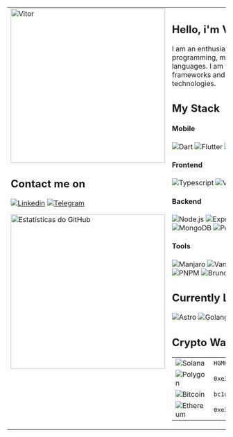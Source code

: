 <table >
  <tr  valign="top">

  <td width="356">
    <a href="https://app.daily.dev/pliavi">
      <img src="https://api.daily.dev/devcards/v2/D6qcUwvNW.png?type=default&r=aeq" width="356" alt="Vitor "Pliavi" Silvério's Dev Card"/>
    </a>
    
  
## Contact me on

[![Linkedin](https://img.shields.io/badge/LinkedIn-0A66C2?&style=for-the-badge&logo=linkedin&logoColor=white)](https://www.linkedin.com/in/pliavi)
[![Telegram](https://img.shields.io/badge/Telegram-26A5E4?&style=for-the-badge&logo=telegram&logoColor=white)](https://t.me/Pliavi)

<img width="356" src="https://github-readme-stats.vercel.app/api/top-langs/?username=Pliavi&layout=compact&theme=light" alt="Estatísticas do GitHub">

  </td>

  <td >

## Hello, i'm Vitor "Pliavi" Silvério! 👋

I am an enthusiast of technology passionate about programming, music, and exploration of programming languages. I am versatile in various languages and frameworks and always open to new experiences with new technologies.

## My Stack

#### Mobile

![Dart](https://img.shields.io/badge/Dart-0D6292?&style=for-the-badge&logo=Dart&logoColor=white)
![Flutter](https://img.shields.io/badge/Flutter-0468D7?&style=for-the-badge&logo=flutter&logoColor=white)
![Capacitor](https://img.shields.io/badge/Capacitor-119EFF?&style=for-the-badge&logo=Capacitor&logoColor=white)

#### Frontend

![Typescript](https://img.shields.io/badge/Typescript-3178C6?&style=for-the-badge&logo=Typescript&logoColor=white)
![Vite](https://img.shields.io/badge/Vite-646CFF?&style=for-the-badge&logo=vite&logoColor=white)
![Vue](https://img.shields.io/badge/Vue-3FB27F?&style=for-the-badge&logo=vue.js&logoColor=white)
![Nuxt](https://img.shields.io/badge/Nuxt-00DC82?&style=for-the-badge&logo=nuxt.js&logoColor=white)
![React](https://img.shields.io/badge/React-087EA4?&style=for-the-badge&logo=react&logoColor=white)
![Next](https://img.shields.io/badge/Next-000000?&style=for-the-badge&logo=next.js&logoColor=white)
![Tailwind](https://img.shields.io/badge/Tailwind-38B2AC?&style=for-the-badge&logo=Tailwind%20CSS&logoColor=white)

#### Backend

![Node.js](https://img.shields.io/badge/Node.js-339933?&style=for-the-badge&logo=node.js&logoColor=white)
![Express](https://img.shields.io/badge/Express-000000?&style=for-the-badge&logo=express&logoColor=white)
![PHP](https://img.shields.io/badge/PHP-777BB4?&style=for-the-badge&logo=php&logoColor=white)
![Laravel](https://img.shields.io/badge/Laravel-FF2D20?&style=for-the-badge&logo=Laravel&logoColor=white)
![Firebase](https://img.shields.io/badge/Firebase-DD2C00?&style=for-the-badge&logo=firebase&logoColor=white)
![Supabase](https://img.shields.io/badge/Supabase-3FCF8E?&style=for-the-badge&logo=supabase&logoColor=white)
![MongoDB](https://img.shields.io/badge/MongoDB-47A248?&style=for-the-badge&logo=MongoDB&logoColor=white)
![PostgreSQL](https://img.shields.io/badge/PostgreSQL-4169E1?&style=for-the-badge&logo=postgresql&logoColor=white)

#### Tools

![Manjaro](https://img.shields.io/badge/Manjaro-35BF5C?&style=for-the-badge&logo=manjaro&logoColor=white)
![Vanilla](https://img.shields.io/badge/Vanilla-FFBF48?&style=for-the-badge&logo=linux&logoColor=2c2c2c)
![Gnome](https://img.shields.io/badge/Gnome-4A86CF?&style=for-the-badge&logo=Gnome&logoColor=white)
![Nushell](https://img.shields.io/badge/Nushell-4E9A06?&style=for-the-badge&logo=Nushell&logoColor=white)
![Starship](https://img.shields.io/badge/Starship-DD0B78?&style=for-the-badge&logo=starship&logoColor=white)
![Ni](https://img.shields.io/badge/Ni-EAEAF0?&style=for-the-badge&logoColor=gray)
![PNPM](https://img.shields.io/badge/PNPM-F69220?&style=for-the-badge&logo=pnpm&logoColor=white)
![Bruno](https://img.shields.io/badge/Bruno-CA8A04?&style=for-the-badge&logo=bruno&logoColor=white)
![Godot](https://img.shields.io/badge/Godot-478CBF?&style=for-the-badge&logo=Godot%20Engine&logoColor=white)

## Currently Learning

![Astro](https://img.shields.io/badge/Astro-FF5D00?&style=for-the-badge&logo=astro&logoColor=white)
![Golang](https://img.shields.io/badge/Go-00ADD8?&style=for-the-badge&logo=Go&logoColor=white)
![Kotlin](https://img.shields.io/badge/Kotlin-7F52FF?&style=for-the-badge&logo=kotlin&logoColor=white)

## Crypto Wallets

<table style="width: 100%; ">
  <tr>
    <td >
      <img src="https://img.shields.io/badge/Sol:-9945FF?&style=for-the-badge&logo=solana&logoColor=white" alt="Solana" />
    </td>
    <td >
      <code>HGMHPkFQ6piXH1RXuMh5Greodg17jxJZbwYq8RRwSvmy</code>
    </td>
  </tr>
  <tr>
    <td >
      <img src="https://img.shields.io/badge/Pol:-7B3FE4?&style=for-the-badge&logo=polygon&logoColor=white" alt="Polygon"/>
    </td>
    <td >
      <code>0xe36747525a00C1ACB742F0a3E6Bf973C6D0f54FD</code>
    </td>
  </tr>

  <tr>
    <td >
      <img src="https://img.shields.io/badge/BTC:-F7931A?&style=for-the-badge&logo=bitcoin&logoColor=white" alt="Bitcoin"/>
    </td>
    <td >
      <code>bc1qt4l34qe6mknawa42dknxnetzut3q3p0ht2urmz</code>
    </td>
  </tr>

  <tr>
    <td >
      <img src="https://img.shields.io/badge/ETH:-3C3C3D?&style=for-the-badge&logo=ethereum&logoColor=white" alt="Ethereum"/>
    </td>
    <td >
      <code>0xe36747525a00C1ACB742F0a3E6Bf973C6D0f54FD</code>
    </td>
  </tr>
</table>

</td>
</tr>
</table>
